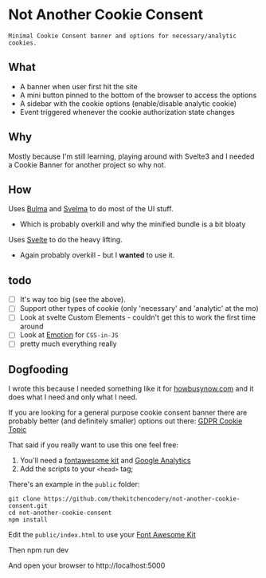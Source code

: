 # Not Another Cookie Consent
    Minimal Cookie Consent banner and options for necessary/analytic cookies.

## What
* A banner when user first hit the site
* A mini button pinned to the bottom of the browser to access the options
* A sidebar with the cookie options (enable/disable analytic cookie)
* Event triggered whenever the cookie authorization state changes 

## Why
Mostly because I'm still learning, playing around with Svelte3 and I needed a Cookie Banner for another project so why not.

## How
Uses [Bulma](https://bulma.io) and [Svelma](https://github.com/c0bra/svelma) to do most of the UI stuff.
* Which is probably overkill and why the minified bundle is a bit bloaty

Uses [Svelte](https://svelte.dev/) to do the heavy lifting.
* Again probably overkill - but I **wanted** to use it.

## todo
* [ ] It's way too big (see the above).
* [ ] Support other types of cookie (only 'necessary' and 'analytic' at the mo)
* [ ] Look at svelte Custom Elements - couldn't get this to work the first time around
* [ ] Look at [Emotion](https://emotion.sh) for `CSS-in-JS` 
* [ ] pretty much everything really

## Dogfooding
I wrote this because I needed something like it for [howbusynow.com](https://howbusynow.com) and it does what I need and only what I need.

If you are looking for a general purpose cookie consent banner there are probably better (and definitely smaller) options out there: [GDPR Cookie Topic](https://github.com/topics/gdpr-cookie)

That said if you really want to use this one feel free:

1. You'll need a [fontawesome kit](https://fontawesome.com/start) and [Google Analytics](https://analytics.goolge.com)
2. Add the scripts to your `<head>` tag;
   <!-- Global site tag (gtag.js) - Google Analytics -->
  <script async src="https://www.googletagmanager.com/gtag/js?id=UA-000000000-0"></script>

  <!-- Create your own font awesome kit https://fontawesome.com/start -->
  <script src="https://kit.fontawesome.com/a123456789.js" crossorigin="anonymous"></script>

  <script src="https://cdn.jsdelivr.net/gh/thekitchencodery/not-another-cookie-consent/dist/index.min.js">

1. Put the following at the end of the `<body>` tag

  <div id='cookieConsentWidget'></div>

  <script>
    var gtagId = 'UA-000000000-0';

    // Disable tracking by default
    window['ga-disable-' + gtagId] = true;
    window.dataLayer = window.dataLayer || [];

    function gtag() {
      dataLayer.push(arguments);
    };
    gtag('js', new Date());

    let widget = new CookieConsent.nacc({
      target: document.getElementById('cookieConsentWidget'),
      props: {

      }
    });

    widget.$on('nacc_event', (event) => {
      let analytics = event.detail.analytic;
      window['ga-disable-' + gtagId] = !analytics;
      if (analytics) {
        gtag('config', gtagId);
      }
    });
    </script>

There's an example in the `public` folder:
 
    git clone https://github.com/thekitchencodery/not-another-cookie-consent.git
    cd not-another-cookie-consent
    npm install

Edit the `public/index.html` to use your [Font Awesome Kit](https://fontawesome.com/start) 

Then
    npm run dev

And open your browser to http://localhost:5000 
   


